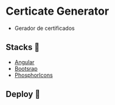 # Certicate Generator
- Gerador de certificados

## Stacks :robot:
- [Angular](https://angular.dev/overview)
- [Bootsrap](https://getbootstrap.com/docs/5.3/getting-started/introduction/)
- [PhosphorIcons](https://github.com/phosphor-icons/homepage)

## Deploy :rocket:
